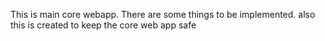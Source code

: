 This is main core webapp. 
There are some things to be implemented.
also this is created to keep the core web app safe 